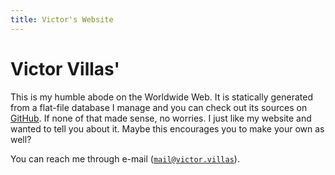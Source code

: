 ```yaml
---
title: Victor's Website
---
```


# Victor Villas'

This is my humble abode on the Worldwide Web. It is statically generated from a
flat-file database I manage and you can check out its sources on [GitHub][]. If
none of that made sense, no worries. I just like my website and wanted to tell
you about it. Maybe this encourages you to make your own as well?

You can reach me through e-mail ([`mail@victor.villas`][email]).

[email]: mailto:mail@victor.villas
[GitHub]: https://github.com/villasv/villasv.github.io
